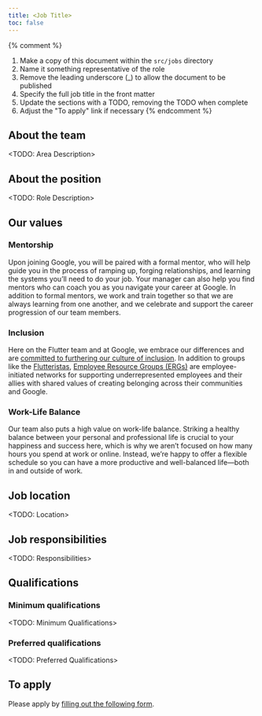 ```yaml
---
title: <Job Title>
toc: false
---
```


{% comment %}
1. Make a copy of this document within the `src/jobs` directory
2. Name it something representative of the role
3. Remove the leading underscore (_) to allow the document to be published
4. Specify the full job title in the front matter
5. Update the sections with a TODO, removing the TODO when complete
6. Adjust the "To apply" link if necessary
{% endcomment %}

## About the team

<TODO: Area Description>

## About the position

<TODO: Role Description>

## Our values

### Mentorship

Upon joining Google, you will be paired with a formal mentor,
who will help guide you in the process of ramping up, forging relationships,
and learning the systems you’ll need to do your job.
Your manager can also help you find mentors who can coach you
as you navigate your career at Google. In addition to formal mentors,
we work and train together so that we are always learning from one another,
and we celebrate and support the career progression of our team members.

### Inclusion

Here on the Flutter team and at Google, we embrace our differences
and are [committed to furthering our culture of inclusion](https://flutter.dev/culture).
In addition to groups like the [Flutteristas](https://flutteristas.org/),
[Employee Resource Groups (ERGs)](https://diversity.google/commitments/)
are employee-initiated networks for supporting underrepresented employees
and their allies with shared values of creating belonging 
across their communities and Google.

### Work-Life Balance

Our team also puts a high value on work-life balance.
Striking a healthy balance between your personal and professional life
is crucial to your happiness and success here, which is why we aren’t focused
on how many hours you spend at work or online. Instead,
we’re happy to offer a flexible schedule so you can have a more productive and
well-balanced life—both in and outside of work.

## Job location

<TODO: Location>

## Job responsibilities

<TODO: Responsibilities>

## Qualifications

### Minimum qualifications

<TODO: Minimum Qualifications>

### Preferred qualifications

<TODO: Preferred Qualifications>

## To apply

Please apply by [filling out the following form](https://flutter.dev/go/job).
